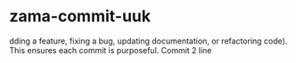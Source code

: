 # zama-commit-uuk
dding a feature, fixing a bug, updating documentation, or refactoring code). This ensures each commit is purposeful.
Commit 2 line
